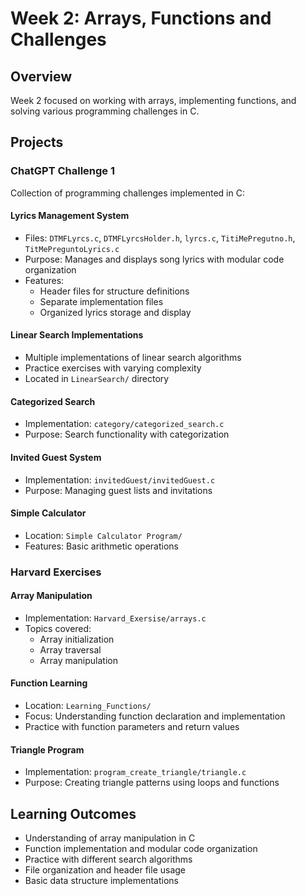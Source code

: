# Week 2: Arrays, Functions and Challenges

## Overview
Week 2 focused on working with arrays, implementing functions, and solving various programming challenges in C.

## Projects

### ChatGPT Challenge 1
Collection of programming challenges implemented in C:

#### Lyrics Management System
- Files: `DTMFLyrcs.c`, `DTMFLyrcsHolder.h`, `lyrcs.c`, `TitiMePregutno.h`, `TitMePreguntoLyrics.c`
- Purpose: Manages and displays song lyrics with modular code organization
- Features:
  - Header files for structure definitions
  - Separate implementation files
  - Organized lyrics storage and display

#### Linear Search Implementations
- Multiple implementations of linear search algorithms
- Practice exercises with varying complexity
- Located in `LinearSearch/` directory

#### Categorized Search
- Implementation: `category/categorized_search.c`
- Purpose: Search functionality with categorization

#### Invited Guest System
- Implementation: `invitedGuest/invitedGuest.c`
- Purpose: Managing guest lists and invitations

#### Simple Calculator
- Location: `Simple Calculator Program/`
- Features: Basic arithmetic operations

### Harvard Exercises

#### Array Manipulation
- Implementation: `Harvard_Exersise/arrays.c`
- Topics covered:
  - Array initialization
  - Array traversal
  - Array manipulation

#### Function Learning
- Location: `Learning_Functions/`
- Focus: Understanding function declaration and implementation
- Practice with function parameters and return values

#### Triangle Program
- Implementation: `program_create_triangle/triangle.c`
- Purpose: Creating triangle patterns using loops and functions

## Learning Outcomes
- Understanding of array manipulation in C
- Function implementation and modular code organization
- Practice with different search algorithms
- File organization and header file usage
- Basic data structure implementations